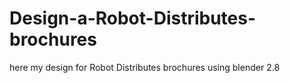 # Design-a-Robot-Distributes-brochures
here my design for Robot Distributes brochures using blender 2.8
